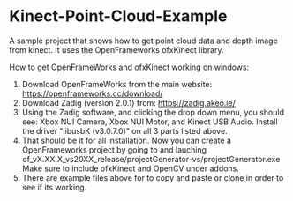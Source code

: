# Kinect-Point-Cloud-Example
A sample project that shows how to get point cloud data and depth image from kinect. It uses the OpenFrameworks ofxKinect library.

How to get OpenFrameWorks and ofxKinect working on windows:
1. Download OpenFrameWorks from the main website:
    https://openframeworks.cc/download/
2. Download Zadig (version 2.0.1) from:
    https://zadig.akeo.ie/
3. Using the Zadig software, and clicking the drop down menu, you should see:
    Xbox NUI Camera, Xbox NUI Motor, and Kinect USB Audio.
    Install the driver "libusbK (v3.0.7.0)" on all 3 parts listed above.
4. That should be it for all installation. 
    Now you can create a OpenFrameworks project by going to and lauching
    of_vX.XX.X_vs20XX_release/projectGenerator-vs/projectGenerator.exe
    Make sure to include ofxKinect and OpenCV under addons.
5. There are example files above for to copy and paste or clone in order
    to see if its working.
